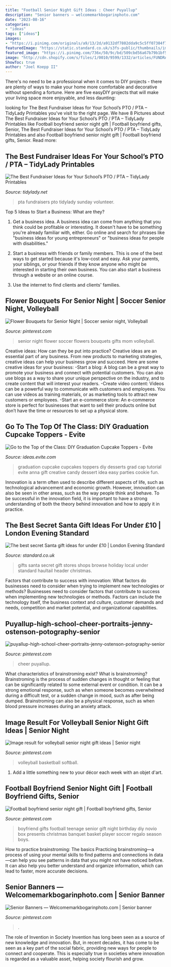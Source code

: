 ```yaml
---
title: "Football Senior Night Gift Ideas : Cheer Puyallup"
description: "Senior banners — welcomemarkbogarinphoto.com"
date: "2023-08-16"
categories:
- "ideas"
tags: ["ideas"]
images:
- "https://i.pinimg.com/originals/a9/13/2d/a9132df7802dda9c5c5ff07304f74513.jpg"
featuredImage: "https://static.standard.co.uk/s3fs-public/thumbnails/image/2016/11/18/17/santa-header.jpg"
featured_image: "https://i.pinimg.com/736x/50/9c/bd/509cbd56a67b79b1bf59e5ccb43c1dee.jpg"
image: "http://cdn.shopify.com/s/files/1/0010/9599/1332/articles/FUNDRAISERBLOG_1200x1200.png?v=1584035869"
ShowToc: true
author: "Joel Koepp II"
---
```



There's no need to be a professional when it comes to DIY projects - there are plenty of ways to make your home more comfortable and decorative without spending a fortune. Here are five easyDIY projects that will make your living space more enjoyable, and less daunting: 

	

		
looking for The Best Fundraiser Ideas for Your School’s PTO / PTA – TidyLady Printables you've visit to the right page. We have 8 Pictures about The Best Fundraiser Ideas for Your School’s PTO / PTA – TidyLady Printables like Football boyfriend senior night gift | Football boyfriend gifts, Senior, The Best Fundraiser Ideas for Your School’s PTO / PTA – TidyLady Printables and also Football boyfriend senior night gift | Football boyfriend gifts, Senior. Read more:
		
    
## The Best Fundraiser Ideas For Your School’s PTO / PTA – TidyLady Printables

<img loading=lazy src="http://cdn.shopify.com/s/files/1/0010/9599/1332/articles/FUNDRAISERBLOG_1200x1200.png?v=1584035869" onerror="this.onerror=null;this.src='https://tse2.mm.bing.net/th?id=OIP.XMIb99vj4AgomCquTYkkpgHaLH&amp;pid=15.1';" alt="The Best Fundraiser Ideas for Your School’s PTO / PTA – TidyLady Printables">

_Source: tidylady.net_

>pta fundraisers pto tidylady sunday volunteer. 

	

Top 5 Ideas to Start a Business: What are they?
1. Get a business idea. A business idea can come from anything that you think could be profitable or interesting. It doesn't have to be something you're already familiar with, either. Go online and search for phrases like "business ideas for young entrepreneurs" or "business ideas for people with disabilities."
2. Start a business with friends or family members. This is one of the best ways to get started because it's low-cost and easy. Ask your parents, your siblings, or your friends if they know anyone who might be interested in starting their own business. You can also start a business through a website or an online course.

3. Use the internet to find clients and clients' families.

    
## Flower Bouquets For Senior Night | Soccer Senior Night, Volleyball

<img loading=lazy src="https://i.pinimg.com/originals/a1/a0/a9/a1a0a98511a5c3c96bd922f87c70969c.jpg" onerror="this.onerror=null;this.src='https://tse3.mm.bing.net/th?id=OIP.-vZgntf3yt_dHYKN8Be6IQHaJ4&amp;pid=15.1';" alt="Flower Bouquets for Senior Night | Soccer senior night, Volleyball">

_Source: pinterest.com_

>senior night flower soccer flowers bouquets gifts mom volleyball. 

	

Creative ideas: How can they be put into practice?
Creative ideas are an essential part of any business. From new products to marketing strategies, creative ideas can help your business grow and succeed. Here are some creative ideas for your business: 
-Start a blog: A blog can be a great way to promote your business and connect with potential customers. You can also use blogs as a way to share your unique perspective on the industry, and to create content that will interest your readers. 
-Create video content: Videos can be a powerful way to communicate with customers and employees. You can use videos as training materials, or as marketing tools to attract new customers or employees. 
-Start an e-commerce store: An e-commerce store is perfect for businesses that want to sell their products online but don’t have the time or resources to set up a physical store.

    
## Go To The Top Of The Class: DIY Graduation Cupcake Toppers - Evite

<img loading=lazy src="http://ideas.evite.com/media/graduation_cupcake_11.jpg" onerror="this.onerror=null;this.src='https://tse4.mm.bing.net/th?id=OIP.J3Tyn1-u4Y5OfFKpkys8CwHaLE&amp;pid=15.1';" alt="Go to the Top of the Class: DIY Graduation Cupcake Toppers - Evite">

_Source: ideas.evite.com_

>graduation cupcake cupcakes toppers diy desserts grad cap tutorial evite anna gift creative candy dessert idea easy parties cookie fun. 

	

Innovation is a term often used to describe different aspects of life, such as technological advancement and economic growth. However, innovation can also be seen in other areas, such as the way people think and behave. To be successful in the innovation field, it is important to have a strong understanding of both the theory behind innovation and how to apply it in practice.

    
## The Best Secret Santa Gift Ideas For Under £10 | London Evening Standard

<img loading=lazy src="https://static.standard.co.uk/s3fs-public/thumbnails/image/2016/11/18/17/santa-header.jpg" onerror="this.onerror=null;this.src='https://tse3.mm.bing.net/th?id=OIP.FNjlIo5q5kL9ZtttypKe2gHaE8&amp;pid=15.1';" alt="The best secret Santa gift ideas for under £10 | London Evening Standard">

_Source: standard.co.uk_

>gifts santa secret gift stores shops browse holiday local under standard haultail header christmas. 

	

Factors that contribute to success with innovation: What factors do businesses need to consider when trying to implement new technologies or methods?
Businesses need to consider factors that contribute to success when implementing new technologies or methods. Factors can include the technology itself, the business context and culture, customer demands and needs, competition and market potential, and organizational capabilities.

    
## Puyallup-high-school-cheer-portraits-jenny-ostenson-potography-senior

<img loading=lazy src="https://i.pinimg.com/736x/50/9c/bd/509cbd56a67b79b1bf59e5ccb43c1dee.jpg" onerror="this.onerror=null;this.src='https://tse3.mm.bing.net/th?id=OIP.9IzyRYhzzqo1VNBlHqF5TAHaLG&amp;pid=15.1';" alt="puyallup-high-school-cheer-portraits-jenny-ostenson-potography-senior">

_Source: pinterest.com_

>cheer puyallup. 

	

What characteristics of brainstroming exist?
What is brainstroming? Brainstroming is the process of sudden changes in thought or feeling that can be significantly related to some external event or condition. It can be a strong emotional response, such as when someone becomes overwhelmed during a difficult test, or a sudden change in mood, such as after being dumped. Brainstroming can also be a physical response, such as when blood pressure increases during an anxiety attack.

    
## Image Result For Volleyball Senior Night Gift Ideas | Senior Night

<img loading=lazy src="https://i.pinimg.com/originals/a9/13/2d/a9132df7802dda9c5c5ff07304f74513.jpg" onerror="this.onerror=null;this.src='https://tse3.mm.bing.net/th?id=OIP.7veMhMbs-PzK7udYFuGuTQHaLH&amp;pid=15.1';" alt="Image result for volleyball senior night gift ideas | Senior night">

_Source: pinterest.com_

>volleyball basketball softball. 

	

1. Add a little something new to your décor each week with an objet d'art.

    
## Football Boyfriend Senior Night Gift | Football Boyfriend Gifts, Senior

<img loading=lazy src="https://i.pinimg.com/originals/e7/fd/15/e7fd15269040ce98afab45bcf3cf52bf.jpg" onerror="this.onerror=null;this.src='https://tse2.mm.bing.net/th?id=OIP.152RdzrdPc9TC-qUNWTBQgHaJ4&amp;pid=15.1';" alt="Football boyfriend senior night gift | Football boyfriend gifts, Senior">

_Source: pinterest.com_

>boyfriend gifts football teenage senior gift night birthday diy novio box presents christmas banquet basket player soccer regalo season boys. 

	

How to practice brainstroming: The basics
Practicing brainstroming—a process of using your mental skills to find patterns and connections in data—can help you see patterns in data that you might not have noticed before. It can also help you better understand and organize information, which can lead to faster, more accurate decisions.

    
## Senior Banners — Welcomemarkbogarinphoto.com | Senior Banner

<img loading=lazy src="https://i.pinimg.com/736x/ad/6f/b8/ad6fb8bb366ee6867a510ab0f4d70dd7.jpg" onerror="this.onerror=null;this.src='https://tse1.mm.bing.net/th?id=OIP.NWQ4bX7u1pUahQ-ZrCjM0QHaMV&amp;pid=15.1';" alt="Senior Banners — Welcomemarkbogarinphoto.com | Senior banner">

_Source: pinterest.com_

>. 

	

The role of Invention in Society
Invention has long been seen as a source of new knowledge and innovation. But, in recent decades, it has come to be seen as a key part of the social fabric, providing new ways for people to connect and cooperate. This is especially true in societies where innovation is regarded as a valuable asset, helping society flourish and grow.

